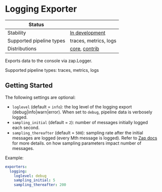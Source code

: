 # Logging Exporter

| Status                   |                         |
| ------------------------ | ----------------------- |
| Stability                | [In development]        |
| Supported pipeline types | traces, metrics, logs   |
| Distributions            | [core], [contrib]       |

Exports data to the console via zap.Logger.

Supported pipeline types: traces, metrics, logs

## Getting Started

The following settings are optional:

- `loglevel` (default = `info`): the log level of the logging export
  (debug|info|warn|error). When set to `debug`, pipeline data is verbosely
  logged.
- `sampling_initial` (default = `2`): number of messages initially logged each
  second.
- `sampling_thereafter` (default = `500`): sampling rate after the initial
  messages are logged (every Mth message is logged). Refer to [Zap
  docs](https://godoc.org/go.uber.org/zap/zapcore#NewSampler) for more details.
  on how sampling parameters impact number of messages.

Example:

```yaml
exporters:
  logging:
    loglevel: debug
    sampling_initial: 5
    sampling_thereafter: 200
```

[contrib]: https://github.com/open-telemetry/opentelemetry-collector-releases/tree/main/distributions/otelcol-contrib
[core]: https://github.com/open-telemetry/opentelemetry-collector-releases/tree/main/distributions/otelcol
[In development]: https://github.com/open-telemetry/opentelemetry-collector#in-development
